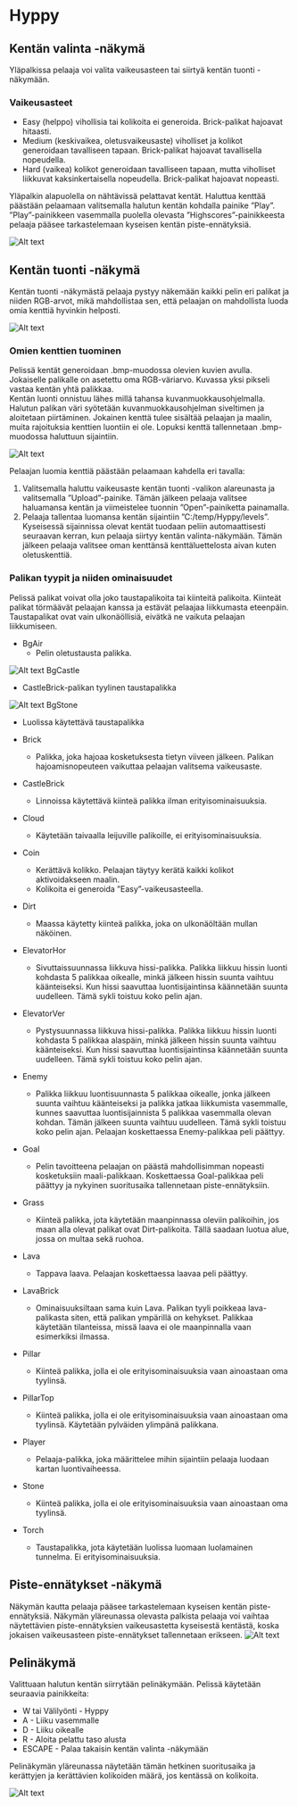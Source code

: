 # Hyppy

## Kentän valinta -näkymä
Yläpalkissa pelaaja voi valita vaikeusasteen tai siirtyä kentän tuonti -näkymään.

### Vaikeusasteet
* Easy (helppo) vihollisia tai kolikoita ei generoida. Brick-palikat hajoavat hitaasti. 
* Medium (keskivaikea, oletusvaikeusaste) viholliset ja kolikot generoidaan tavalliseen tapaan. Brick-palikat hajoavat tavallisella nopeudella. 
* Hard (vaikea) kolikot generoidaan tavalliseen tapaan, mutta viholliset liikkuvat kaksinkertaisella nopeudella. Brick-palikat hajoavat nopeasti. 

Yläpalkin alapuolella on nähtävissä pelattavat kentät. Haluttua kenttää päästään pelaamaan valitsemalla halutun kentän kohdalla painike ”Play”. ”Play”-painikkeen vasemmalla puolella olevasta ”Highscores”-painikkeesta pelaaja pääsee tarkastelemaan kyseisen kentän piste-ennätyksiä. 

![Alt text](readme-images/1.png?raw=true "Aloitusnäkymä")


## Kentän tuonti -näkymä
Kentän tuonti -näkymästä pelaaja pystyy näkemään kaikki pelin eri palikat ja niiden RGB-arvot, mikä mahdollistaa sen, että pelaajan on mahdollista luoda omia kenttiä hyvinkin helposti.

![Alt text](readme-images/2.png?raw=true "Kentän tuonti -näkymä")

### Omien kenttien tuominen

Pelissä kentät generoidaan .bmp-muodossa olevien kuvien avulla. Jokaiselle palikalle on asetettu oma RGB-väriarvo. Kuvassa yksi pikseli vastaa kentän yhtä palikkaa.  
Kentän luonti onnistuu lähes millä tahansa kuvanmuokkausohjelmalla. Halutun palikan väri syötetään kuvanmuokkausohjelman siveltimen ja aloitetaan piirtäminen. Jokainen kenttä tulee sisältää pelaajan ja maalin, muita rajoituksia kenttien luontiin ei ole. Lopuksi kenttä tallennetaan .bmp-muodossa haluttuun sijaintiin. 

![Alt text](readme-images/3.png?raw=true "Kentän luonti")

Pelaajan luomia kenttiä päästään pelaamaan kahdella eri tavalla:
1. Valitsemalla haluttu vaikeusaste kentän tuonti -valikon alareunasta ja valitsemalla ”Upload”-painike. Tämän jälkeen pelaaja valitsee haluamansa kentän ja viimeistelee tuonnin ”Open”-painiketta painamalla.
2. Pelaaja tallentaa luomansa kentän sijaintiin ”C:/temp/Hyppy/levels”. Kyseisessä sijainnissa olevat kentät tuodaan peliin automaattisesti seuraavan kerran, kun pelaaja siirtyy kentän valinta-näkymään. Tämän jälkeen pelaaja valitsee oman kenttänsä kenttäluettelosta aivan kuten oletuskenttiä.



### Palikan tyypit ja niiden ominaisuudet
Pelissä palikat voivat olla joko taustapalikoita tai kiinteitä palikoita. Kiinteät palikat törmäävät pelaajan kanssa ja estävät pelaajaa liikkumasta eteenpäin. Taustapalikat ovat vain ulkonäöllisiä, eivätkä ne vaikuta pelaajan liikkumiseen.

* BgAir
  * Pelin oletustausta palikka.
  
![Alt text](src/res/textures/bgcastlebrick.png?raw=true "bgcastlebrick") BgCastle 
*	CastleBrick-palikan tyylinen taustapalikka
  
![Alt text](src/res/textures/bgstone.png/?raw=true "bgcastlebrick") BgStone	
*	Luolissa käytettävä taustapalikka

* Brick	
  *	Palikka, joka hajoaa kosketuksesta tietyn viiveen jälkeen. Palikan hajoamisnopeuteen vaikuttaa pelaajan valitsema vaikeusaste.
* CastleBrick	
  *	Linnoissa käytettävä kiinteä palikka ilman erityisominaisuuksia.
* Cloud
  *	Käytetään taivaalla leijuville palikoille, ei erityisominaisuuksia.	
* Coin	
  *	Kerättävä kolikko. Pelaajan täytyy kerätä kaikki kolikot aktivoidakseen maalin.
  *	Kolikoita ei generoida ”Easy”-vaikeusasteella.
* Dirt	
  *	Maassa käytetty kiinteä palikka, joka on ulkonäöltään mullan näköinen.
* ElevatorHor	
  *	Sivuttaissuunnassa liikkuva hissi-palikka. Palikka liikkuu hissin luonti kohdasta 5 palikkaa oikealle, minkä jälkeen hissin suunta vaihtuu käänteiseksi. Kun hissi saavuttaa luontisijaintinsa käännetään suunta uudelleen. Tämä sykli toistuu koko pelin ajan.
* ElevatorVer	
  *	Pystysuunnassa liikkuva hissi-palikka. Palikka liikkuu hissin luonti kohdasta 5 palikkaa alaspäin, minkä jälkeen hissin suunta vaihtuu käänteiseksi. Kun hissi saavuttaa luontisijaintinsa käännetään suunta uudelleen. Tämä sykli toistuu koko pelin ajan.
* Enemy	
  *	Palikka liikkuu luontisuunnasta 5 palikkaa oikealle, jonka jälkeen suunta vaihtuu käänteiseksi ja palikka jatkaa liikkumista vasemmalle, kunnes saavuttaa luontisijainnista 5 palikkaa vasemmalla olevan kohdan. Tämän jälkeen suunta vaihtuu uudelleen. Tämä sykli toistuu koko pelin ajan. Pelaajan koskettaessa Enemy-palikkaa peli päättyy.
* Goal	
  *	Pelin tavoitteena pelaajan on päästä mahdollisimman nopeasti kosketuksiin maali-palikkaan. Koskettaessa Goal-palikkaa peli päättyy ja nykyinen suoritusaika tallennetaan piste-ennätyksiin.
* Grass	
  *	Kiinteä palikka, jota käytetään maanpinnassa oleviin palikoihin, jos maan alla olevat palikat ovat Dirt-palikoita. Tällä saadaan luotua alue, jossa on multaa sekä ruohoa.
* Lava	
  *	Tappava laava. Pelaajan koskettaessa laavaa peli päättyy.
* LavaBrick	
  *	Ominaisuuksiltaan sama kuin Lava. Palikan tyyli poikkeaa lava-palikasta siten, että palikan ympärillä on kehykset. Palikkaa käytetään tilanteissa, missä laava ei ole maanpinnalla vaan esimerkiksi ilmassa.
* Pillar	
  *	Kiinteä palikka, jolla ei ole erityisominaisuuksia vaan ainoastaan oma tyylinsä.
* PillarTop	
  *	Kiinteä palikka, jolla ei ole erityisominaisuuksia vaan ainoastaan oma tyylinsä. Käytetään pylväiden ylimpänä palikkana.
* Player	
  *	Pelaaja-palikka, joka määrittelee mihin sijaintiin pelaaja luodaan kartan luontivaiheessa.
* Stone	
  *	Kiinteä palikka, jolla ei ole erityisominaisuuksia vaan ainoastaan oma tyylinsä.
* Torch	
  *	Taustapalikka, jota käytetään luolissa luomaan luolamainen tunnelma. Ei erityisominaisuuksia.

## Piste-ennätykset -näkymä
Näkymän kautta pelaaja pääsee tarkastelemaan kyseisen kentän piste-ennätyksiä. Näkymän yläreunassa olevasta palkista pelaaja voi vaihtaa näytettävien piste-ennätyksien vaikeusastetta kyseisestä kentästä, koska jokaisen vaikeusasteen piste-ennätykset tallennetaan erikseen.
![Alt text](readme-images/4.png?raw=true "Piste-ennätykset")

## Pelinäkymä
Valittuaan halutun kentän siirrytään pelinäkymään. 
Pelissä käytetään seuraavia painikkeita:
*	W tai Välilyönti - Hyppy
*	A - Liiku vasemmalle
*	D - Liiku oikealle
*	R - Aloita pelattu taso alusta
* ESCAPE - Palaa takaisin kentän valinta -näkymään

Pelinäkymän yläreunassa näytetään tämän hetkinen suoritusaika ja kerättyjen ja kerättävien kolikoiden määrä, jos kentässä on kolikoita. 

![Alt text](readme-images/5.png?raw=true "Pelinäkymä")


